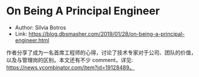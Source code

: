 # On Being A Principal Engineer

* Author: Silvia Botros
* Link: https://blog.dbsmasher.com/2019/01/28/on-being-a-principal-engineer.html

作者分享了成为一名首席工程师的心得，讨论了技术专家对于公司、团队的价值，以及与管理岗的区别。本文还有不少 comment，详见: https://news.ycombinator.com/item?id=19128489。
